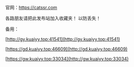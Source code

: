 官网：https://catssr.com

各路朋友请把此发布站加入收藏夹！
以防丢失！

备用：

[http://gy.kuaiyy.top:41541](http://gy.kuaiyy.top:41541)

[https://gd.kuaiyy.top:46609](http://gd.kuaiyy.top:46609)

[https://gw.kuaiyy.top:33034](http://gw.kuaiyy.top:33034)
